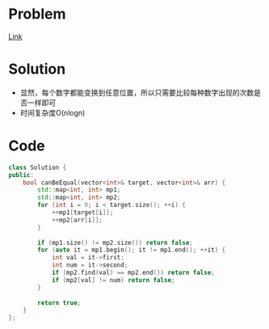 # Problem
[Link](https://leetcode-cn.com/problems/make-two-arrays-equal-by-reversing-sub-arrays/)

# Solution
* 显然，每个数字都能变换到任意位置，所以只需要比较每种数字出现的次数是否一样即可
* 时间复杂度O(nlogn)

# Code
```cpp
class Solution {
public:
    bool canBeEqual(vector<int>& target, vector<int>& arr) {
        std::map<int, int> mp1;
        std::map<int, int> mp2;
        for (int i = 0; i < target.size(); ++i) {
            ++mp1[target[i]];
            ++mp2[arr[i]];
        }
        
        if (mp1.size() != mp2.size()) return false;
        for (auto it = mp1.begin(); it != mp1.end(); ++it) {
            int val = it->first;
            int num = it->second;
            if (mp2.find(val) == mp2.end()) return false;
            if (mp2[val] != num) return false;
        }
        
        return true;
    }
};
```